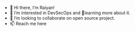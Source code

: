 
 -   👋 Hi there, I’m Raiyan!
 -   👀 I’m interested in DevSecOps and 🌱learning more about it.
 -   💞️ I’m looking to collaborate on open source project.
 -   📫 Reach me here


